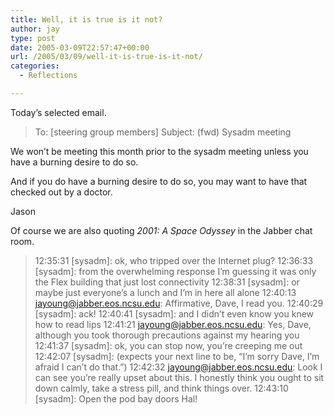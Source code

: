 ```yaml
---
title: Well, it is true is it not?
author: jay
type: post
date: 2005-03-09T22:57:47+00:00
url: /2005/03/09/well-it-is-true-is-it-not/
categories:
  - Reflections

---
```

Today’s selected email.

> To: [steering group members] Subject: (fwd) Sysadm meeting

We won’t be meeting this month prior to the sysadm meeting unless you have a burning desire to do so.

And if you do have a burning desire to do so, you may want to have that checked out by a doctor.

Jason

Of course we are also quoting _2001: A Space Odyssey_ in the Jabber chat room.

> 12:35:31 [sysadm]: ok, who tripped over the Internet plug? 12:36:33 [sysadm]: from the overwhelming response I’m guessing it was only the Flex building that just lost connectivity 12:38:31 [sysadm]: or maybe just everyone’s a lunch and I’m in here all alone 12:40:13 jayoung@jabber.eos.ncsu.edu: Affirmative, Dave, I read you. 12:40:29 [sysadm]: ack! 12:40:41 [sysadm]: and I didn’t even know you knew how to read lips 12:41:21 jayoung@jabber.eos.ncsu.edu: Yes, Dave, although you took thorough precautions against my hearing you 12:41:37 [sysadm]: ok, you can stop now, you’re creeping me out 12:42:07 [sysadm]: (expects your next line to be, “I’m sorry Dave, I’m afraid I can’t do that.”) 12:42:32 jayoung@jabber.eos.ncsu.edu: Look I can see you’re really upset about this. I honestly think you ought to sit down calmly, take a stress pill, and think things over. 12:43:10 [sysadm]: Open the pod bay doors Hal!